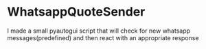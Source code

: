 # WhatsappQuoteSender
I  made a small pyautogui script that will check for new whatsapp messages(predefined) and then react with an appropriate response
